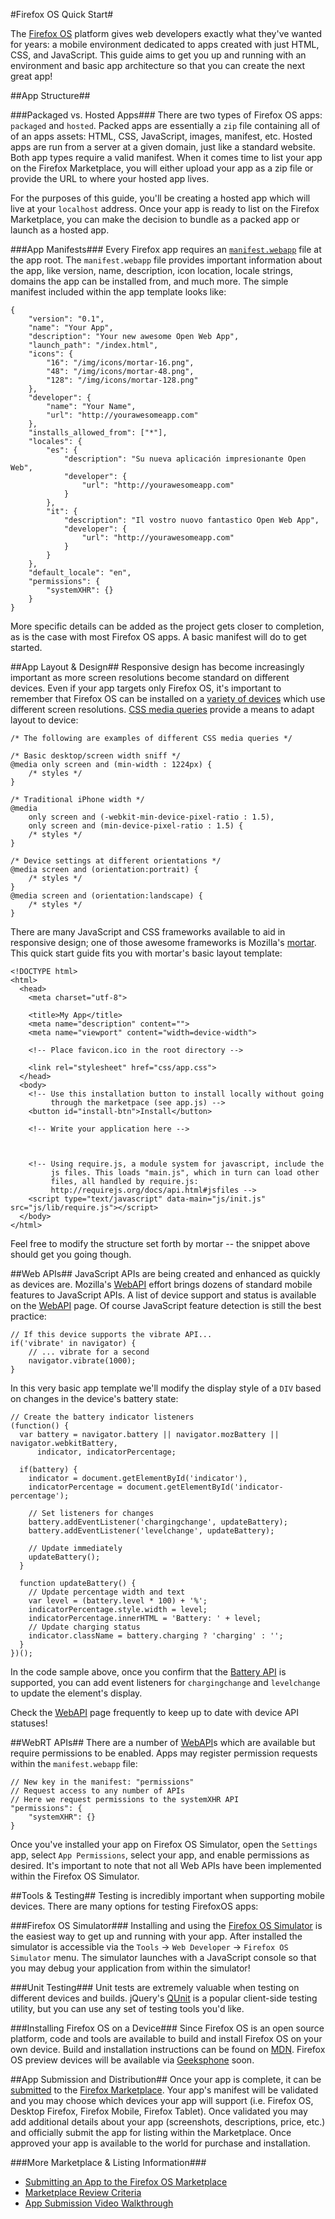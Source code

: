 #Firefox OS Quick Start#

The [Firefox OS](http://www.mozilla.org/en-US/firefoxos/) platform gives web developers exactly what they've wanted for years:  a mobile environment dedicated to apps created with just HTML, CSS, and JavaScript.  This guide aims to get you up and running with an environment and basic app architecture so that you can create the next great app!


##App Structure##

###Packaged vs. Hosted Apps###
There are two types of Firefox OS apps:  `packaged` and `hosted`.  Packed apps are essentially a `zip` file containing all of of an apps assets:  HTML, CSS, JavaScript, images, manifest, etc.  Hosted apps are run from a server at a given domain, just like a standard website.  Both app types require a valid manifest.  When it comes time to list your app on the Firefox Marketplace, you will either upload your app as a zip file or provide the URL to where your hosted app lives.

For the purposes of this guide, you'll be creating a hosted app which will live at your `localhost` address.  Once your app is ready to list on the Firefox Marketplace, you can make the decision to bundle as a packed app or launch as a hosted app.


###App Manifests###
Every Firefox app requires an [`manifest.webapp`](https://marketplace-dev.allizom.org/developers/docs/manifests) file at the app root.  The `manifest.webapp` file provides important information about the app, like version, name, description, icon location, locale strings, domains the app can be installed from, and much more.  The simple manifest included within the app template looks like:

	{
		"version": "0.1",
		"name": "Your App",
		"description": "Your new awesome Open Web App",
		"launch_path": "/index.html",
		"icons": {
			"16": "/img/icons/mortar-16.png",
			"48": "/img/icons/mortar-48.png",
			"128": "/img/icons/mortar-128.png"
		},
		"developer": {
			"name": "Your Name",
			"url": "http://yourawesomeapp.com"
		},
		"installs_allowed_from": ["*"],
		"locales": {
			"es": {
				"description": "Su nueva aplicación impresionante Open Web",
				"developer": {
					"url": "http://yourawesomeapp.com"
				}
			},
			"it": {
				"description": "Il vostro nuovo fantastico Open Web App",
				"developer": {
					"url": "http://yourawesomeapp.com"
				}
			}
		},
		"default_locale": "en",
		"permissions": {
			"systemXHR": {}
		}
	}



More specific details can be added as the project gets closer to completion, as is the case with most Firefox OS apps.  A basic manifest will do to get started. 


##App Layout & Design##
Responsive design has become increasingly important as more screen resolutions become standard on different devices.  Even if your app targets only Firefox OS, it's important to remember that Firefox OS can be installed on a [variety of devices](https://developer.mozilla.org/en-US/docs/Mozilla/Firefox_OS/Firefox_OS_build_prerequisites) which use different screen resolutions.  [CSS media queries](https://developer.mozilla.org/en-US/docs/CSS/Media_queries) provide a means to adapt layout to device:

	/* The following are examples of different CSS media queries */

	/* Basic desktop/screen width sniff */
	@media only screen and (min-width : 1224px) {
		/* styles */
	}

	/* Traditional iPhone width */
	@media
		only screen and (-webkit-min-device-pixel-ratio : 1.5),
		only screen and (min-device-pixel-ratio : 1.5) {
		/* styles */
	}

	/* Device settings at different orientations */
	@media screen and (orientation:portrait) {
		/* styles */
	}
	@media screen and (orientation:landscape) {
		/* styles */
	}


There are many JavaScript and CSS frameworks available to aid in responsive design; one of those awesome frameworks is Mozilla's [mortar](https://github.com/mozilla/mortar).  This quick start guide fits you with mortar's basic layout template:
	
	<!DOCTYPE html>
	<html>
	  <head>
	    <meta charset="utf-8">

	    <title>My App</title>
	    <meta name="description" content="">
	    <meta name="viewport" content="width=device-width">

	    <!-- Place favicon.ico in the root directory -->

	    <link rel="stylesheet" href="css/app.css">
	  </head>
	  <body>
	    <!-- Use this installation button to install locally without going
	         through the marketpace (see app.js) -->
	    <button id="install-btn">Install</button>    

	    <!-- Write your application here -->

	    
	    
	    <!-- Using require.js, a module system for javascript, include the
	         js files. This loads "main.js", which in turn can load other
	         files, all handled by require.js:
	         http://requirejs.org/docs/api.html#jsfiles -->
	    <script type="text/javascript" data-main="js/init.js" src="js/lib/require.js"></script>
	  </body>
	</html>


Feel free to modify the structure set forth by mortar -- the snippet above should get you going though.


##Web APIs##
JavaScript APIs are being created and enhanced as quickly as devices are.  Mozilla's [WebAPI](https://wiki.mozilla.org/WebAPI) effort brings dozens of standard mobile features to JavaScript APIs.  A list of device support and status is available on the [WebAPI](https://wiki.mozilla.org/WebAPI) page.  Of course JavaScript feature detection is still the best practice:

	// If this device supports the vibrate API...
	if('vibrate' in navigator) {
		// ... vibrate for a second
		navigator.vibrate(1000);
	}

In this very basic app template we'll modify the display style of a `DIV` based on changes in the device's battery state:

	// Create the battery indicator listeners
	(function() {
	  var battery = navigator.battery || navigator.mozBattery || navigator.webkitBattery,
	      indicator, indicatorPercentage;

	  if(battery) {
	    indicator = document.getElementById('indicator'),
	    indicatorPercentage = document.getElementById('indicator-percentage');

	    // Set listeners for changes
	    battery.addEventListener('chargingchange', updateBattery);
	    battery.addEventListener('levelchange', updateBattery);

	    // Update immediately
	    updateBattery();
	  }

	  function updateBattery() {
	    // Update percentage width and text
	    var level = (battery.level * 100) + '%';
	    indicatorPercentage.style.width = level;
	    indicatorPercentage.innerHTML = 'Battery: ' + level;
	    // Update charging status
	    indicator.className = battery.charging ? 'charging' : '';
	  }
	})();

In the code sample above, once you confirm that the [Battery API](https://developer.mozilla.org/en-US/docs/DOM/window.navigator.battery) is supported, you can add event listeners for `chargingchange` and `levelchange` to update the element's display.

Check the [WebAPI](https://wiki.mozilla.org/WebAPI) page frequently to keep up to date with device API statuses!

##WebRT APIs##
There are a number of [WebAPI](https://wiki.mozilla.org/WebAPI)s which are available but require permissions to be enabled.  Apps may register permission requests within the `manifest.webapp` file:
	
	// New key in the manifest: "permissions"
	// Request access to any number of APIs
	// Here we request permissions to the systemXHR API
	"permissions": {
		"systemXHR": {}
	}

Once you've installed your app on Firefox OS Simulator, open the `Settings` app, select `App Permissions`, select your app, and enable permissions as desired.  It's important to note that not all Web APIs have been implemented within the Firefox OS Simulator.


##Tools & Testing##
Testing is incredibly important when supporting mobile devices.  There are many options for testing FirefoxOS apps:

###Firefox OS Simulator###
Installing and using the [Firefox OS Simulator](https://marketplace.firefox.com/developers/docs/firefox_os_simulator) is the easiest way to get up and running with your app.  After installed the simulator is accessible via the `Tools` -> `Web Developer` -> `Firefox OS Simulator` menu.  The simulator launches with a JavaScript console so that you may debug your application from within the simulator!

###Unit Testing###
Unit tests are extremely valuable when testing on different devices and builds.  jQuery's  [QUnit](http://qunitjs.com/) is a popular client-side testing utility, but you can use any set of testing tools you'd like.  

###Installing Firefox OS on a Device###
Since Firefox OS is an open source platform, code and tools are available to build and install Firefox OS on your own device.  Build and installation instructions can be found on [MDN](https://developer.mozilla.org/en-US/docs/Mozilla/Firefox_OS/Platform).  Firefox OS preview devices will be available via [Geeksphone](http://www.geeksphone.com/) soon.



##App Submission and Distribution##
Once your app is complete, it can be [submitted](https://marketplace.firefox.com/developers/submit/app/manifest) to the [Firefox Marketplace](https://marketplace.firefox.com/).  Your app's manifest will be validated and you may choose which devices your app will support (i.e. Firefox OS, Desktop Firefox, Firefox Mobile, Firefox Tablet).  Once validated you may add additional details about your app (screenshots, descriptions, price, etc.) and officially submit the app for listing within the Marketplace.  Once approved your app is available to the world for purchase and installation.

###More Marketplace &amp; Listing Information###
* [Submitting an App to the Firefox OS Marketplace](https://developer.mozilla.org/en-US/docs/Apps/Submitting_an_app)
* [Marketplace Review Criteria](https://developer.mozilla.org/en-US/docs/Apps/Marketplace_review_criteria)
* [App Submission Video Walkthrough](http://s.vid.ly/embeded.html?link=8k2n4w&autoplay=false)